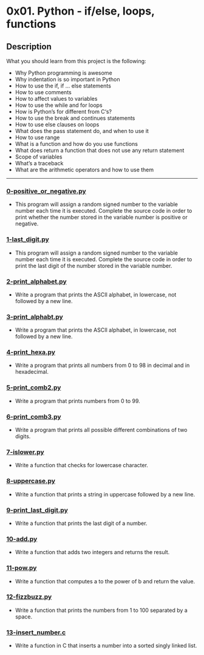 # 0x01. Python - if/else, loops, functions

## Description

What you should learn from this project is the following:

- Why Python programming is awesome
- Why indentation is so important in Python
- How to use the if, if ... else statements
- How to use comments
- How to affect values to variables
- How to use the while and for loops
- How is Python’s for different from C‘s?
- How to use the break and continues statements
- How to use else clauses on loops
- What does the pass statement do, and when to use it
- How to use range
- What is a function and how do you use functions
- What does return a function that does not use any return statement
- Scope of variables
- What’s a traceback
- What are the arithmetic operators and how to use them

---

### [0-positive_or_negative.py](./0-positive_or_negative.py)

- This program will assign a random signed number to the variable number each time it is executed. Complete the source code in order to print whether the number stored in the variable number is positive or negative.

### [1-last_digit.py](./1-last_digit.py)

- This program will assign a random signed number to the variable number each time it is executed. Complete the source code in order to print the last digit of the number stored in the variable number.

### [2-print_alphabet.py](./2-print_alphabet.py)

- Write a program that prints the ASCII alphabet, in lowercase, not followed by a new line.

### [3-print_alphabt.py](./3-print_alphabt.py)

- Write a program that prints the ASCII alphabet, in lowercase, not followed by a new line.

### [4-print_hexa.py](./4-print_hexa.py)

- Write a program that prints all numbers from 0 to 98 in decimal and in hexadecimal.

### [5-print_comb2.py](./5-print_comb2.py)

- Write a program that prints numbers from 0 to 99.

### [6-print_comb3.py](./6-print_comb3.py)

- Write a program that prints all possible different combinations of two digits.

### [7-islower.py](./7-islower.py)

- Write a function that checks for lowercase character.

### [8-uppercase.py](./8-uppercase.py)

- Write a function that prints a string in uppercase followed by a new line.

### [9-print_last_digit.py](./9-print_last_digit.py)

- Write a function that prints the last digit of a number.

### [10-add.py](./10-add.py)

- Write a function that adds two integers and returns the result.

### [11-pow.py](./11-pow.py)

- Write a function that computes a to the power of b and return the value.

### [12-fizzbuzz.py](./12-fizzbuzz.py)

- Write a function that prints the numbers from 1 to 100 separated by a space.

### [13-insert_number.c](./13-insert_number.c)

- Write a function in C that inserts a number into a sorted singly linked list.
